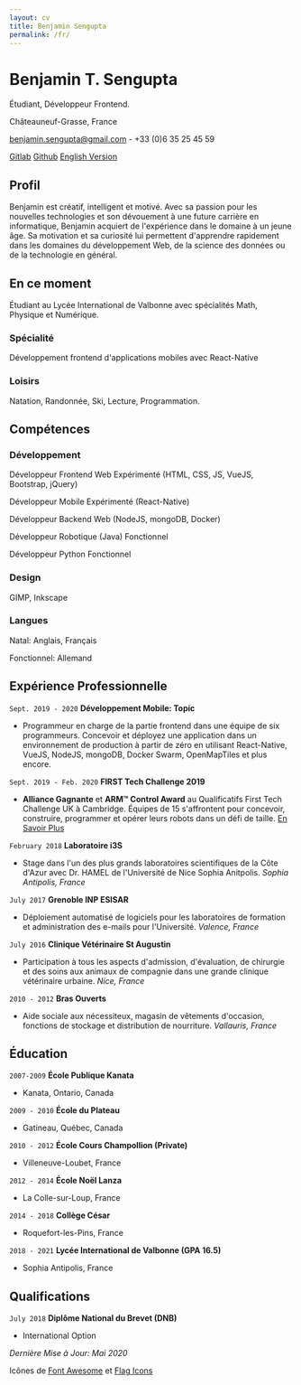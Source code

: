 ```yaml
---
layout: cv
title: Benjamin Sengupta
permalink: /fr/
---
```


# Benjamin T. Sengupta

Étudiant, Développeur Frontend.

Châteauneuf-Grasse, France

<a href="mailto:benjamin.sengupta@gmail.com">benjamin.sengupta@gmail.com</a> - +33 (0)6 35 25 45 59

<div id="webaddress">
  <a href="https://gitlab.com/bensengupta"><i class="fab fa-gitlab"></i> Gitlab</a>
  <a href="https://github.com/bensengupta"><i class="fab fa-github"></i> Github</a>
  <a href="/cv/en/"><span class="flag-icon flag-icon-gb" style="height: 0.9em"></span> English Version</a>
</div>

## Profil

Benjamin est créatif, intelligent et motivé. Avec sa passion pour les nouvelles technologies et son dévouement à une future carrière en informatique, Benjamin acquiert de l'expérience dans le domaine à un jeune âge. Sa motivation et sa curiosité lui permettent d'apprendre rapidement dans les domaines du développement Web, de la science des données ou de la technologie en général.

## En ce moment

Étudiant au Lycée International de Valbonne avec spécialités Math, Physique et Numérique.

### Spécialité

Développement frontend d'applications mobiles avec React-Native

### Loisirs

Natation, Randonnée, Ski, Lecture, Programmation.

## Compétences

### Développement

Développeur Frontend Web Expérimenté (HTML, CSS, JS, VueJS, Bootstrap, jQuery)

Développeur Mobile Expérimenté (React-Native)

Développeur Backend Web (NodeJS, mongoDB, Docker)

Développeur Robotique (Java) Fonctionnel

Développeur Python Fonctionnel

### Design

GIMP, Inkscape

### Langues

Natal: Anglais, Français

Fonctionnel: Allemand

## Expérience Professionnelle

`Sept. 2019 - 2020`
**Développement Mobile: Topic**

- Programmeur en charge de la partie frontend dans une équipe de six programmeurs. Concevoir et déployez une application dans un environnement de production à partir de zéro en utilisant React-Native, VueJS, NodeJS, mongoDB, Docker Swarm, OpenMapTiles et plus encore.

`Sept. 2019 - Feb. 2020`
**FIRST Tech Challenge 2019**

- **Alliance Gagnante** et **ARM™ Control Award** au Qualificatifs First Tech Challenge UK à Cambridge. Équipes de 15 s'affrontent pour concevoir, construire, programmer et opérer leurs robots dans un défi de taille. [En Savoir Plus](https://www.firstinspires.org/robotics/ftc)

`February 2018`
**Laboratoire i3S**

- Stage dans l'un des plus grands laboratoires scientifiques de la Côte d'Azur avec Dr. HAMEL de l'Université de Nice Sophia Anitpolis. _Sophia Antipolis, France_

`July 2017`
**Grenoble INP ESISAR**

- Déploiement automatisé de logiciels pour les laboratoires de formation et administration des e-mails pour l'Université. _Valence, France_

`July 2016`
**Clinique Vétérinaire St Augustin**

- Participation à tous les aspects d'admission, d'évaluation, de chirurgie et des soins aux animaux de compagnie dans une grande clinique vétérinaire urbaine. _Nice, France_

`2010 - 2012`
**Bras Ouverts**

- Aide sociale aux nécessiteux, magasin de vêtements d'occasion, fonctions de stockage et distribution de nourriture. _Vallauris, France_

## Éducation

`2007-2009`
**École Publique Kanata**

- Kanata, Ontario, Canada

`2009 - 2010`
**École du Plateau**

- Gatineau, Québec, Canada

`2010 - 2012`
**École Cours Champollion (Private)**

- Villeneuve-Loubet, France

`2012 - 2014`
**École Noël Lanza**

- La Colle-sur-Loup, France

`2014 - 2018`
**Collège César**

- Roquefort-les-Pins, France

`2018 - 2021`
**Lycée International de Valbonne (GPA 16.5)**

- Sophia Antipolis, France

## Qualifications

`July 2018`
**Diplôme National du Brevet (DNB)**

- International Option

_Dernière Mise à Jour: Mai 2020_

Icônes de [Font Awesome](https://fontawesome.com/license) et [Flag Icons](https://flagicons.lipis.dev/)
